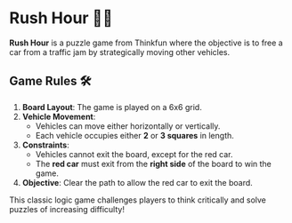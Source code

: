 # Rush Hour 🚗🛑

**Rush Hour** is a puzzle game from Thinkfun where the objective is to free a car from a traffic jam by strategically moving other vehicles.  

## Game Rules 🛠️

1. **Board Layout**: The game is played on a 6x6 grid.  
2. **Vehicle Movement**:
   - Vehicles can move either horizontally or vertically.
   - Each vehicle occupies either **2** or **3 squares** in length.
3. **Constraints**:
   - Vehicles cannot exit the board, except for the red car.
   - The **red car** must exit from the **right side** of the board to win the game.
4. **Objective**: Clear the path to allow the red car to exit the board.  

This classic logic game challenges players to think critically and solve puzzles of increasing difficulty!
